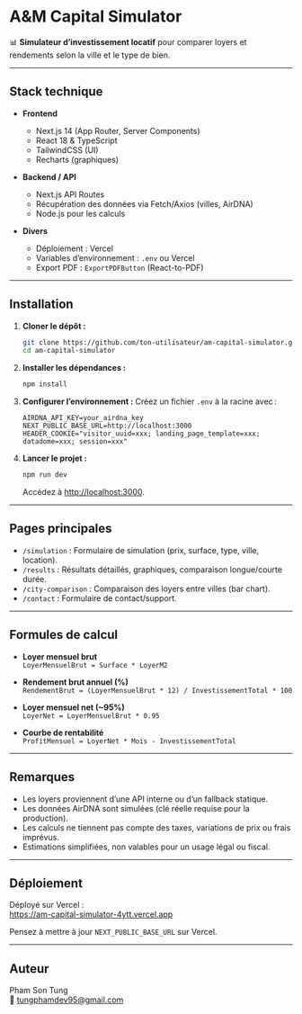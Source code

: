 # A&M Capital Simulator

📊 **Simulateur d’investissement locatif** pour comparer loyers et rendements selon la ville et le type de bien.

---

## Stack technique

- **Frontend**
  - Next.js 14 (App Router, Server Components)
  - React 18 & TypeScript
  - TailwindCSS (UI)
  - Recharts (graphiques)

- **Backend / API**
  - Next.js API Routes
  - Récupération des données via Fetch/Axios (villes, AirDNA)
  - Node.js pour les calculs

- **Divers**
  - Déploiement : Vercel
  - Variables d’environnement : `.env` ou Vercel
  - Export PDF : `ExportPDFButton` (React-to-PDF)

---

## Installation

1. **Cloner le dépôt :**
   ```bash
   git clone https://github.com/ton-utilisateur/am-capital-simulator.git
   cd am-capital-simulator
   ```

2. **Installer les dépendances :**
   ```bash
   npm install
   ```

3. **Configurer l’environnement :**
   Créez un fichier `.env` à la racine avec :
   ```env
   AIRDNA_API_KEY=your_airdna_key
   NEXT_PUBLIC_BASE_URL=http://localhost:3000
   HEADER_COOKIE="visitor_uuid=xxx; landing_page_template=xxx; datadome=xxx; session=xxx"
   ```

4. **Lancer le projet :**
   ```bash
   npm run dev
   ```
   Accédez à [http://localhost:3000](http://localhost:3000).

---

## Pages principales

- `/simulation` : Formulaire de simulation (prix, surface, type, ville, location).
- `/results` : Résultats détaillés, graphiques, comparaison longue/courte durée.
- `/city-comparison` : Comparaison des loyers entre villes (bar chart).
- `/contact` : Formulaire de contact/support.

---

## Formules de calcul

- **Loyer mensuel brut**  
  `LoyerMensuelBrut = Surface * LoyerM2`

- **Rendement brut annuel (%)**  
  `RendementBrut = (LoyerMensuelBrut * 12) / InvestissementTotal * 100`

- **Loyer mensuel net (~95%)**  
  `LoyerNet = LoyerMensuelBrut * 0.95`

- **Courbe de rentabilité**  
  `ProfitMensuel = LoyerNet * Mois - InvestissementTotal`

---

## Remarques

- Les loyers proviennent d’une API interne ou d’un fallback statique.
- Les données AirDNA sont simulées (clé réelle requise pour la production).
- Les calculs ne tiennent pas compte des taxes, variations de prix ou frais imprévus.
- Estimations simplifiées, non valables pour un usage légal ou fiscal.

---

## Déploiement

Déployé sur Vercel :  
https://am-capital-simulator-4ytt.vercel.app

Pensez à mettre à jour `NEXT_PUBLIC_BASE_URL` sur Vercel.

---

## Auteur

Pham Son Tung  
📧 tungphamdev95@gmail.com